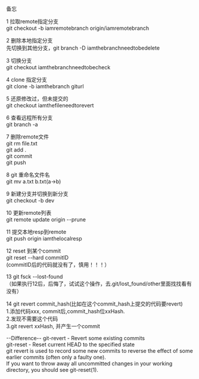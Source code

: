 备忘  

1 拉取remote指定分支  
git checkout -b iamremotebranch origin/iamremotebranch  

2 删除本地指定分支  
先切换到其他分支，git branch -D iamthebranchneedtobedelete  

3 切换分支  
git checkout iamthebranchneedtobecheck  

4 clone 指定分支  
git clone -b iamthebranch giturl  

5 还原修改过，但未提交的  
git checkout iamthefileneedtorevert

6 查看远程所有分支  
git branch -a  

7 删除remote文件  
git rm file.txt  
git add .  
git commit   
git push  

8 git 重命名文件名  
git mv a.txt b.txt(a->b)  

9 新建分支并切换到新分支  
git checkout -b dev  

10 更新remote列表  
git remote update origin --prune  

11 提交本地resp到remote  
git push origin iamthelocalresp   

12 reset 到某个commit  
git reset --hard commitID  
(commitID后的代码就没有了，慎用！！！）  

13 git fsck --lost-found  
（如果执行12后，后悔了，试试这个操作，去.git/lost_found/other里面找找看有没有）  

14 git revert commit_hash(比如在这个commit_hash上提交的代码要revert)  
1.添加代码xxx, commit后,commit_hash位xxHash.  
2.发现不需要这个代码  
3.git revert xxHash, 并产生一个commit  


--Difference--
git-revert - Revert some existing commits  
git-reset - Reset current HEAD to the specified state  
git revert is used to record some new commits to reverse the effect of some earlier commits (often only a faulty one).   
If you want to throw away all uncommitted changes in your working directory, you should see git-reset(1).  



